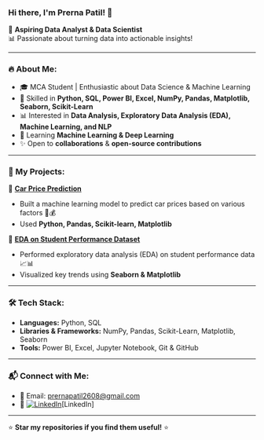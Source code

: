 ### Hi there, I'm Prerna Patil! 👋

🚀 **Aspiring Data Analyst & Data Scientist**  
📊 Passionate about turning data into actionable insights!  

---

### 🔥 About Me:
- 🎓 MCA Student | Enthusiastic about Data Science & Machine Learning
- 🧠 Skilled in **Python, SQL, Power BI, Excel, NumPy, Pandas, Matplotlib, Seaborn, Scikit-Learn**
- 📊 Interested in **Data Analysis, Exploratory Data Analysis (EDA), Machine Learning, and NLP**
- 🌱 Learning **Machine Learning & Deep Learning**
- ✨ Open to **collaborations** & **open-source contributions**

---

### 📂 My Projects:
📌 **[Car Price Prediction](https://github.com/prerna-patil26/car-price-prediction)**  
   - Built a machine learning model to predict car prices based on various factors 🚗💰
   - Used **Python, Pandas, Scikit-learn, Matplotlib**

📌 **[EDA on Student Performance Dataset](https://github.com/prerna-patil26/student-performance-eda)**  
   - Performed exploratory data analysis (EDA) on student performance data 📈📊
   - Visualized key trends using **Seaborn & Matplotlib**


---

### 🛠️ Tech Stack:
- **Languages:** Python, SQL
- **Libraries & Frameworks:** NumPy, Pandas, Scikit-Learn, Matplotlib, Seaborn
- **Tools:** Power BI, Excel, Jupyter Notebook, Git & GitHub

---

### 📬 Connect with Me:
- 📧 Email: prernapatil2608@gmail.com 
- 💼 [![LinkedIn](https://img.shields.io/badge/LinkedIn-0A66C2?style=for-the-badge&logo=linkedin&logoColor=white)](https://www.linkedin.com/in/prerna-patil26/)[LinkedIn]

---

⭐ **Star my repositories if you find them useful!** ⭐

<!--
![GitHub Stats](https://github-readme-stats.vercel.app/api?username=prerna-patil26&show_icons=true&theme=radical)  
![Top Languages](https://github-readme-stats.vercel.app/api/top-langs/?username=prerna-patil26&layout=compact&theme=radical)
-->
 
